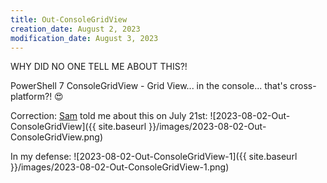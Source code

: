 ```yaml
---
title: Out-ConsoleGridView
creation_date: August 2, 2023
modification_date: August 3, 2023
---
```

WHY DID NO ONE TELL ME ABOUT THIS?!

PowerShell 7 ConsoleGridView - Grid View... in the console... that's cross-platform?! 😍

Correction: [Sam](https://twitter.com/samerde) told me about this on July 21st:
![2023-08-02-Out-ConsoleGridView]({{ site.baseurl }}/images/2023-08-02-Out-ConsoleGridView.png)

 In my defense:
![2023-08-02-Out-ConsoleGridView-1]({{ site.baseurl }}/images/2023-08-02-Out-ConsoleGridView-1.png)

